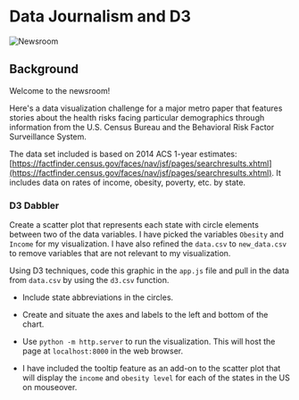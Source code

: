 # Data Journalism and D3

![Newsroom](https://media.giphy.com/media/v2xIous7mnEYg/giphy.gif)

## Background

Welcome to the newsroom! 

Here's a data visualization challenge for a major metro paper that features stories about the health risks facing particular demographics through information from the U.S. Census Bureau and the Behavioral Risk Factor Surveillance System.

The data set included is based on 2014 ACS 1-year estimates: [https://factfinder.census.gov/faces/nav/jsf/pages/searchresults.xhtml](https://factfinder.census.gov/faces/nav/jsf/pages/searchresults.xhtml). It includes data on rates of income, obesity, poverty, etc. by state.

### D3 Dabbler

Create a scatter plot that represents each state with circle elements between two of the data variables. I have picked the variables `Obesity` and `Income` for my visualization. I have also refined the `data.csv` to `new_data.csv` to remove variables that are not relevant to my visualization.

Using D3 techniques, code this graphic in the `app.js` file and pull in the data from `data.csv` by using the `d3.csv` function. 

* Include state abbreviations in the circles.

* Create and situate the axes and labels to the left and bottom of the chart.

* Use `python -m http.server` to run the visualization. This will host the page at `localhost:8000` in the web browser.

* I have included the tooltip feature as an add-on to the scatter plot that will display the `income` and `obesity level` for each of the states in the US on mouseover.

